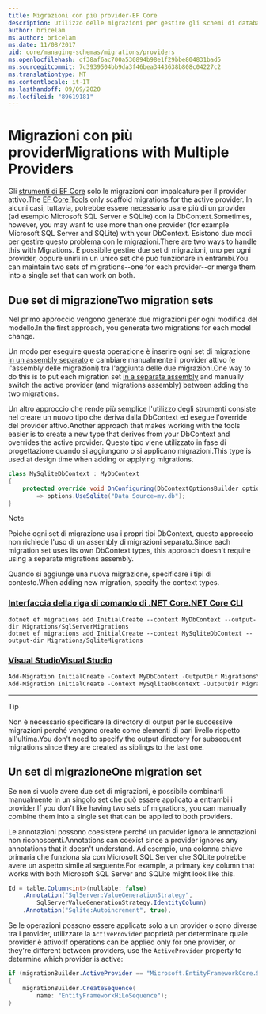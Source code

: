 ```yaml
---
title: Migrazioni con più provider-EF Core
description: Utilizzo delle migrazioni per gestire gli schemi di database quando sono destinati a più provider di database con Entity Framework Core
author: bricelam
ms.author: bricelam
ms.date: 11/08/2017
uid: core/managing-schemas/migrations/providers
ms.openlocfilehash: df38af6ac700a530894b98e1f29bbe804831bad5
ms.sourcegitcommit: 7c3939504bb9da3f46bea3443638b808c04227c2
ms.translationtype: MT
ms.contentlocale: it-IT
ms.lasthandoff: 09/09/2020
ms.locfileid: "89619181"
---
```

# <a name="migrations-with-multiple-providers"></a><span data-ttu-id="c85a7-103">Migrazioni con più provider</span><span class="sxs-lookup"><span data-stu-id="c85a7-103">Migrations with Multiple Providers</span></span>

<span data-ttu-id="c85a7-104">Gli [strumenti di EF Core][1] solo le migrazioni con impalcature per il provider attivo.</span><span class="sxs-lookup"><span data-stu-id="c85a7-104">The [EF Core Tools][1] only scaffold migrations for the active provider.</span></span> <span data-ttu-id="c85a7-105">In alcuni casi, tuttavia, potrebbe essere necessario usare più di un provider (ad esempio Microsoft SQL Server e SQLite) con la DbContext.</span><span class="sxs-lookup"><span data-stu-id="c85a7-105">Sometimes, however, you may want to use more than one provider (for example Microsoft SQL Server and SQLite) with your DbContext.</span></span> <span data-ttu-id="c85a7-106">Esistono due modi per gestire questo problema con le migrazioni.</span><span class="sxs-lookup"><span data-stu-id="c85a7-106">There are two ways to handle this with Migrations.</span></span> <span data-ttu-id="c85a7-107">È possibile gestire due set di migrazioni, uno per ogni provider, oppure unirli in un unico set che può funzionare in entrambi.</span><span class="sxs-lookup"><span data-stu-id="c85a7-107">You can maintain two sets of migrations--one for each provider--or merge them into a single set that can work on both.</span></span>

## <a name="two-migration-sets"></a><span data-ttu-id="c85a7-108">Due set di migrazione</span><span class="sxs-lookup"><span data-stu-id="c85a7-108">Two migration sets</span></span>

<span data-ttu-id="c85a7-109">Nel primo approccio vengono generate due migrazioni per ogni modifica del modello.</span><span class="sxs-lookup"><span data-stu-id="c85a7-109">In the first approach, you generate two migrations for each model change.</span></span>

<span data-ttu-id="c85a7-110">Un modo per eseguire questa operazione è inserire ogni set di migrazione [in un assembly separato][2] e cambiare manualmente il provider attivo (e l'assembly delle migrazioni) tra l'aggiunta delle due migrazioni.</span><span class="sxs-lookup"><span data-stu-id="c85a7-110">One way to do this is to put each migration set [in a separate assembly][2] and manually switch the active provider (and migrations assembly) between adding the two migrations.</span></span>

<span data-ttu-id="c85a7-111">Un altro approccio che rende più semplice l'utilizzo degli strumenti consiste nel creare un nuovo tipo che deriva dalla DbContext ed esegue l'override del provider attivo.</span><span class="sxs-lookup"><span data-stu-id="c85a7-111">Another approach that makes working with the tools easier is to create a new type that derives from your DbContext and overrides the active provider.</span></span> <span data-ttu-id="c85a7-112">Questo tipo viene utilizzato in fase di progettazione quando si aggiungono o si applicano migrazioni.</span><span class="sxs-lookup"><span data-stu-id="c85a7-112">This type is used at design time when adding or applying migrations.</span></span>

``` csharp
class MySqliteDbContext : MyDbContext
{
    protected override void OnConfiguring(DbContextOptionsBuilder options)
        => options.UseSqlite("Data Source=my.db");
}
```

> [!NOTE]
> <span data-ttu-id="c85a7-113">Poiché ogni set di migrazione usa i propri tipi DbContext, questo approccio non richiede l'uso di un assembly di migrazioni separato.</span><span class="sxs-lookup"><span data-stu-id="c85a7-113">Since each migration set uses its own DbContext types, this approach doesn't require using a separate migrations assembly.</span></span>

<span data-ttu-id="c85a7-114">Quando si aggiunge una nuova migrazione, specificare i tipi di contesto.</span><span class="sxs-lookup"><span data-stu-id="c85a7-114">When adding new migration, specify the context types.</span></span>

### <a name="net-core-cli"></a>[<span data-ttu-id="c85a7-115">Interfaccia della riga di comando di .NET Core</span><span class="sxs-lookup"><span data-stu-id="c85a7-115">.NET Core CLI</span></span>](#tab/dotnet-core-cli)

```dotnetcli
dotnet ef migrations add InitialCreate --context MyDbContext --output-dir Migrations/SqlServerMigrations
dotnet ef migrations add InitialCreate --context MySqliteDbContext --output-dir Migrations/SqliteMigrations
```

### <a name="visual-studio"></a>[<span data-ttu-id="c85a7-116">Visual Studio</span><span class="sxs-lookup"><span data-stu-id="c85a7-116">Visual Studio</span></span>](#tab/vs)

``` powershell
Add-Migration InitialCreate -Context MyDbContext -OutputDir Migrations\SqlServerMigrations
Add-Migration InitialCreate -Context MySqliteDbContext -OutputDir Migrations\SqliteMigrations
```

***

> [!TIP]
> <span data-ttu-id="c85a7-117">Non è necessario specificare la directory di output per le successive migrazioni perché vengono create come elementi di pari livello rispetto all'ultima.</span><span class="sxs-lookup"><span data-stu-id="c85a7-117">You don't need to specify the output directory for subsequent migrations since they are created as siblings to the last one.</span></span>

## <a name="one-migration-set"></a><span data-ttu-id="c85a7-118">Un set di migrazione</span><span class="sxs-lookup"><span data-stu-id="c85a7-118">One migration set</span></span>

<span data-ttu-id="c85a7-119">Se non si vuole avere due set di migrazioni, è possibile combinarli manualmente in un singolo set che può essere applicato a entrambi i provider.</span><span class="sxs-lookup"><span data-stu-id="c85a7-119">If you don't like having two sets of migrations, you can manually combine them into a single set that can be applied to both providers.</span></span>

<span data-ttu-id="c85a7-120">Le annotazioni possono coesistere perché un provider ignora le annotazioni non riconoscenti.</span><span class="sxs-lookup"><span data-stu-id="c85a7-120">Annotations can coexist since a provider ignores any annotations that it doesn't understand.</span></span> <span data-ttu-id="c85a7-121">Ad esempio, una colonna chiave primaria che funziona sia con Microsoft SQL Server che SQLite potrebbe avere un aspetto simile al seguente.</span><span class="sxs-lookup"><span data-stu-id="c85a7-121">For example, a primary key column that works with both Microsoft SQL Server and SQLite might look like this.</span></span>

``` csharp
Id = table.Column<int>(nullable: false)
    .Annotation("SqlServer:ValueGenerationStrategy",
        SqlServerValueGenerationStrategy.IdentityColumn)
    .Annotation("Sqlite:Autoincrement", true),
```

<span data-ttu-id="c85a7-122">Se le operazioni possono essere applicate solo a un provider o sono diverse tra i provider, utilizzare la `ActiveProvider` proprietà per determinare quale provider è attivo:</span><span class="sxs-lookup"><span data-stu-id="c85a7-122">If operations can be applied only for one provider, or they're different between providers, use the `ActiveProvider` property to determine which provider is active:</span></span>

``` csharp
if (migrationBuilder.ActiveProvider == "Microsoft.EntityFrameworkCore.SqlServer")
{
    migrationBuilder.CreateSequence(
        name: "EntityFrameworkHiLoSequence");
}
```

  [1]: xref:core/miscellaneous/cli/index
  [2]: xref:core/managing-schemas/migrations/projects
